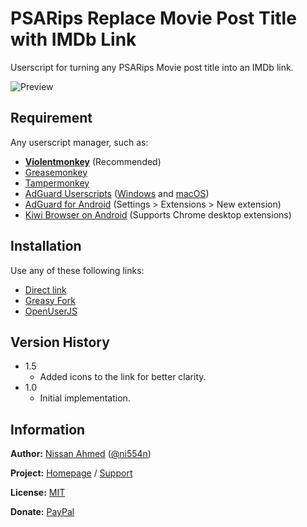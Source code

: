 # PSARips Replace Movie Post Title with IMDb Link

Userscript for turning any PSARips Movie post title into an IMDb link.

![Preview](https://github.com/ni554n/userscripts/raw/master/art/PSARips%20Replace%20Movie%20Post%20Title%20with%20IMDb%20Link.png)

## Requirement

Any userscript manager, such as:

- [**Violentmonkey**](https://violentmonkey.github.io/get-it/) (Recommended)
- [Greasemonkey](https://addons.mozilla.org/en-US/firefox/addon/greasemonkey/)
- [Tampermonkey](https://www.tampermonkey.net/)
- [AdGuard Userscripts](https://kb.adguard.com/en/general/userscripts) ([Windows](https://kb.adguard.com/en/windows/features/extensions) and [macOS](https://kb.adguard.com/en/macos/features/extensions))
- [AdGuard for Android](https://adguard.com/en/adguard-android/overview.html) (Settings > Extensions > New extension)
- [Kiwi Browser on Android](https://play.google.com/store/apps/details?id=com.kiwibrowser.browser) (Supports Chrome desktop extensions)

## Installation

Use any of these following links:

- [Direct link](https://github.com/ni554n/userscripts/raw/master/psarips-replace-movie-post-title-with-imdb-link/psarips-replace-movie-post-title-with-imdb-link.user.js)
- [Greasy Fork](https://greasyfork.org/en/scripts/398896-psarips-replace-movie-post-title-with-imdb-link)
- [OpenUserJS](https://openuserjs.org/scripts/ni554n/PSARips_Replace_Movie_Post_Title_with_IMDb_Link)

## Version History

- 1.5
  - Added icons to the link for better clarity.
- 1.0
  - Initial implementation.

## Information

**Author:** [Nissan Ahmed](https://ni554n.github.io) ([@ni554n](https://twitter.com/ni554n))

**Project:** [Homepage](https://github.com/ni554n/userscripts/) / [Support](https://github.com/ni554n/userscripts/issues)

**License:** [MIT](https://github.com/ni554n/userscripts/blob/master/LICENSE)

**Donate:** [PayPal](https://paypal.me/ni554n)
